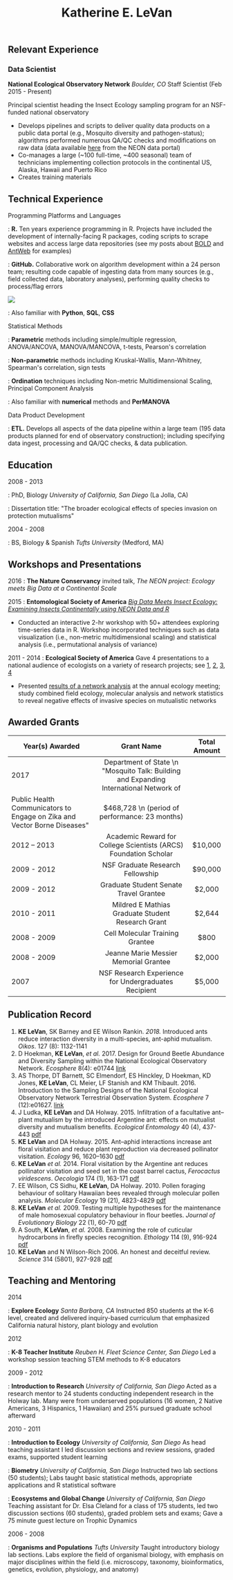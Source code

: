 ﻿---
layout: single
author_profile: true
layout: single
title: Katherine E. LeVan
tags: [cv]
comments: false
permalink: /cv/
header:
  image: /assets/images/mountain.jpg
  caption: "[Photo credit: Wikimedia Commons](https://en.wikipedia.org/wiki/Portal:United_States/Selected_panorama#/media/File:Mount_Ellinor,_Mount_Washington_Panorama.jpg)"
---

## Relevant Experience

### Data Scientist

**National Ecological Observatory Network** *Boulder, CO* Staff Scientist (Feb 2015 - Present)

Principal scientist heading the Insect Ecology sampling program for an NSF-funded national observatory

* Develops pipelines and scripts to deliver quality data products on a public data portal (e.g., Mosquito diversity and pathogen-status); algorithms performed numerous QA/QC checks and modifications on raw data (data available [here](http://data.neonscience.org/browse-data?showTheme=org) from the NEON data portal)
* Co-manages a large (~100 full-time, ~400 seasonal) team of technicians implementing collection protocols in the continental US, Alaska, Hawaii and Puerto Rico
* Creates training materials 

## Technical Experience

Programming Platforms and Languages

:   **R.** Ten years experience programming in R. Projects have included the development of internally-facing R packages, coding scripts to scrape websites and access large data repositories (see my posts about [BOLD](//klevan.github.io/BOLD-sequence-data/) and [AntWeb](//klevan.github.io/antweb-exploration/) for examples)

:   **GitHub.** Collaborative work on algorithm development within a 24 person team; resulting code capable of ingesting data from many sources (e.g., field collected data, laboratory analyses), performing quality checks to process/flag errors

![](//klevan.github.io/assets/images/github.png)

:   Also familiar with **Python**, **SQL**, **CSS**

Statistical Methods

:   **Parametric** methods including simple/multiple regression, ANOVA/ANCOVA, MANOVA/MANCOVA, t-tests, Pearson's correlation

:   **Non-parametric** methods including Kruskal-Wallis, Mann-Whitney, Spearman's correlation, sign tests

:   **Ordination** techniques including Non-metric Multidimensional Scaling, Principal Component Analysis

:   Also familiar with **numerical** methods and **PerMANOVA**

Data Product Development

:   **ETL.** Develops all aspects of the data pipeline within a large team (195 data products planned for end of observatory construction); including specifying data ingest, processing and QA/QC checks, & data publication. 

## Education
2008 - 2013

:   PhD, Biology *University of California, San Diego* (La Jolla, CA)

:   Dissertation title: "The broader ecological effects of species invasion on protection mutualisms"

2004 - 2008    

:   BS, Biology & Spanish *Tufts University* (Medford, MA)

## Workshops and Presentations
2016
:  **The Nature Conservancy** invited talk, *The NEON project: Ecology meets Big Data at a Continental Scale*

2015
:   **Entomological Society of America** [*Big Data Meets Insect Ecology: Examining Insects Continentally
using NEON Data and R*](http://entsoc.org/PDF/2015/2015_ESA_Annual_Meeting_Program.pdf)

* Conducted an interactive 2-hr workshop with 50+ attendees exploring time-series data in R. Workshop incorporated techniques such as data visualization (i.e., non-metric multidimensional scaling) and statistical analysis (i.e., permutational analysis of variance) 

2011 - 2014
: **Ecological Society of America** Gave 4 presentations to a national audience of ecologists on a variety of research projects; see [1](https://eco.confex.com/eco/2014/webprogram/Paper47631.html), [2](https://eco.confex.com/eco/2013/webprogram/Paper41526.html), [3](https://eco.confex.com/eco/2012/webprogram/Paper36315.html), [4](https://eco.confex.com/eco/2011/webprogram/Paper31841.html)

* Presented [results of a network analysis](http://esa.org/meetings_archive/2013/webprogram/Paper41526.html) at the annual ecology meeting; study combined field ecology, molecular analysis and network statistics to reveal negative effects of invasive species on mutualistic networks

## Awarded Grants

| Year(s) Awarded | Grant Name | Total Amount |
| ------------- | :-------------: | :------------: |
| 2017 | Department of State \n "Mosquito Talk: Building and Expanding International Network of 
Public Health Communicators to Engage on Zika and Vector Borne Diseases" | $468,728 \n (period of performance: 23 months) |
| 2012 – 2013 | Academic Reward for College Scientists (ARCS) Foundation Scholar | $10,000 |
| 2009 - 2012 | NSF Graduate Research Fellowship | $90,000 |
| 2009 - 2012 | Graduate Student Senate Travel Grantee | $2,000 |
| 2010 - 2011 | Mildred E Mathias Graduate Student Research Grant | $2,644 |
| 2008 - 2009 | Cell Molecular Training Grantee | $800 |
| 2008 - 2009 | Jeanne Marie Messier Memorial Grantee | $2,000 |
| 2007 | NSF Research Experience for Undergraduates Recipient | $5,000 |



## Publication Record
1.  **KE LeVan**, SK Barney and EE Wilson Rankin. *2018.* Introduced ants reduce interaction diversity in a multi-species, ant-aphid mutualism. *Oikos*. 127 (8): 1132-1141 
1.  D Hoekman, **KE LeVan**, *et al.* 2017. Design for Ground Beetle Abundance and Diversity Sampling within the National Ecological Observatory Network. *Ecosphere* 8(4): e01744 [link](http://onlinelibrary.wiley.com/doi/10.1002/ecs2.1744/full)
1.  AS Thorpe, DT Barnett, SC Elmendorf, ES Hinckley, D Hoekman, KD Jones, **KE LeVan**, CL Meier, LF Stanish and KM Thibault. 2016. Introduction to the Sampling Designs of the National Ecological Observatory Network Terrestrial Observation System. *Ecosphere* 7 (12):e01627. [link](http://onlinelibrary.wiley.com/doi/10.1002/ecs2.1627/epdf)
1.  J Ludka, **KE LeVan** and DA Holway. 2015. Infiltration of a facultative ant–plant mutualism by the introduced Argentine ant: effects on mutualist diversity and mutualism benefits. *Ecological Entomology* 40 (4), 437-443 [pdf](//klevan.github.io/assets/pubs/ecolent2015.pdf)
1.  **KE LeVan** and DA Holway. 2015. Ant–aphid interactions increase ant floral visitation and reduce plant reproduction via decreased pollinator visitation. *Ecology* 96, 1620–1630 [pdf](//klevan.github.io/assets/pubs/ecol2015.pdf)
1.  **KE LeVan** *et al.* 2014. Floral visitation by the Argentine ant reduces pollinator visitation and seed set in the coast barrel cactus, *Ferocactus viridescens*. *Oecologia* 174 (1), 163-171 [pdf](//klevan.github.io/assets/pubs/oecol2014.pdf)
1.  EE Wilson, CS Sidhu, **KE LeVan**, DA Holway. 2010. Pollen foraging behaviour of solitary Hawaiian bees revealed through molecular pollen analysis. *Molecular Ecology* 19 (21), 4823-4829 [pdf](//klevan.github.io/assets/pubs/molecol2010.pdf)
1.  **KE LeVan** *et al.* 2009. Testing multiple hypotheses for the maintenance of male homosexual copulatory behaviour in flour beetles. *Journal of Evolutionary Biology* 22 (1), 60-70 [pdf](//klevan.github.io/assets/pubs/JEB2008.pdf)
1.  A South, **K LeVan**, *et al.* 2008. Examining the role of cuticular hydrocarbons in firefly species recognition.  *Ethology* 114 (9), 916-924 [pdf](//klevan.github.io/assets/pubs/Ethology2008.pdf)
1.  **KE LeVan** and N Wilson-Rich 2006. An honest and deceitful review. *Science* 314 (5801), 927-928 [pdf](//klevan.github.io/assets/pubs/science2006.pdf)

## Teaching and Mentoring

2014 

:   **Explore Ecology** *Santa Barbara, CA* Instructed 850 students at the K-6 level, created and delivered inquiry-based curriculum that emphasized California natural history, plant biology and evolution

2012

:   **K-8 Teacher Institute** *Reuben H. Fleet Science Center, San Diego* Led a workshop session teaching STEM methods to K-8 educators

2009 - 2012

:   **Introduction to Research** *University of California, San Diego* Acted as a research mentor to 24 students conducting independent research in the Holway lab. Many were from underserved populations (16 women, 2 Native Americans, 3 Hispanics, 1 Hawaiian) and 25% pursued graduate school afterward

2010 - 2011 

:   **Introduction to Ecology** *University of California, San Diego* As head teaching assistant I led discussion sections and review sessions, graded exams, supported student learning

:   **Biometry** *University of California, San Diego* Instructed two lab sections (50 students); Labs taught basic statistical methods, appropriate applications and R statistical software

:   **Ecosystems and Global Change** *University of California, San Diego* Teaching assistant for Dr. Elsa Cleland for a class of 175 students, led two discussion sections (60 students), graded problem sets and exams; Gave a 75 minute guest lecture on Trophic Dynamics 

2006 - 2008 

:    **Organisms and Populations** *Tufts University* Taught introductory biology lab sections. Labs explore the field of organismal biology, with emphasis on major disciplines within the field (i.e. microscopy, taxonomy, bioinformatics, genetics, evolution, physiology, and anatomy)
